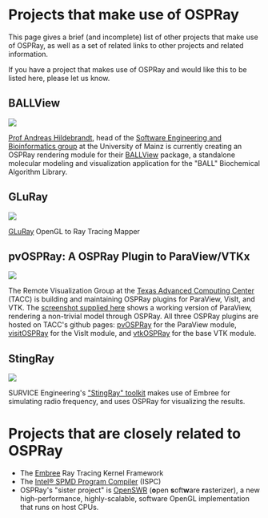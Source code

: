 Projects that make use of OSPRay
================================

This page gives a brief (and incomplete) list of other projects that
make use of OSPRay, as well as a set of related links to other projects
and related information.

If you have a project that makes use of OSPRay and would like this to be
listed here, please let us know.


BALLView
--------

[![](related_projects/ballview/ballview.jpg)](related_projects/ballview/ballview.jpg)

[Prof Andreas
Hildebrandt](http://bio.informatik.uni-mainz.de/members/andreas.hildebrandt),
head of the [Software Engineering and Bioinformatics
group](http://bio.informatik.uni-mainz.de/) at the University of Mainz
is currently creating an OSPRay rendering module for their
[BALLView](http://www.ballview.org/) package, a standalone molecular
modeling and visualization application for the "BALL" Biochemical
Algorithm Library.


GLuRay
------

[![](images/GLuRayPage.jpg)][GLuRay]

[GLuRay] OpenGL to Ray Tracing Mapper

[GLuRay]: https://tacc.github.io/GLuRay/$


pvOSPRay: A OSPRay Plugin to ParaView/VTKx
------------------------------------------

[![](related_projects/vtk-paraview/screenshot-paraview-fiu-thumb.jpg)](related_projects/vtk-paraview/screenshot-paraview-fiu.jpg)

The Remote Visualization Group at the [Texas Advanced Computing
Center](https://www.tacc.utexas.edu/) (TACC) is building and maintaining
OSPRay plugins for ParaView, VisIt, and VTK. The [screenshot supplied
here](pvospray.html) shows a working version of ParaView, rendering a
non-trivial model through OSPRay. All three OSPRay plugins are hosted on
TACC's github pages: [pvOSPRay](https://github.com/TACC/pvOSPRay) for
the ParaView module, [visitOSPRay](https://github.com/TACC/visitOSPRay)
for the VisIt module, and [vtkOSPRay](https://github.com/TACC/vtkOSPRay)
for the base VTK module.


StingRay
--------

[![](related_projects/stingray/stingray.jpg)](related_projects/stingray/stingray.jpg)

SURVICE Engineering's ["StingRay"
toolkit](http://www.rtvtk.org/~cgribble/research/papers/gribble14high.pdf)
makes use of Embree for simulating radio frequency, and uses OSPRay for
visualizing the results.


Projects that are closely related to OSPRay
===========================================

-   The [Embree](http://embree.github.io) Ray Tracing Kernel Framework
-   The [Intel® SPMD Program Compiler](http://ispc.github.io) (ISPC)
-   OSPRay's "sister project" is [OpenSWR](http://OpenSWR.github.io)
    (**o**pen **s**oft**w**are **r**asterizer), a new high-performance,
    highly-scalable, software OpenGL implementation that runs on host
    CPUs.

